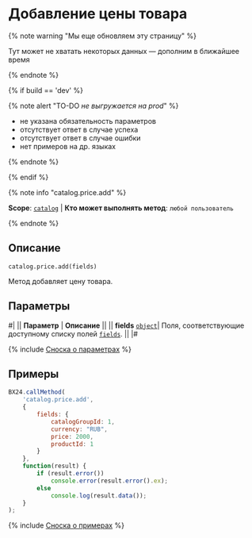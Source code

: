 # Добавление цены товара

{% note warning "Мы еще обновляем эту страницу" %}

Тут может не хватать некоторых данных — дополним в ближайшее время

{% endnote %}

{% if build == 'dev' %}

{% note alert "TO-DO _не выгружается на prod_" %}

- не указана обязательность параметров
- отсутствует ответ в случае успеха
- отсутствует ответ в случае ошибки
- нет примеров на др. языках
  
{% endnote %}

{% endif %}

{% note info "catalog.price.add" %}

**Scope**: [`catalog`](../../scopes/permissions.md) | **Кто может выполнять метод**: `любой пользователь`

{% endnote %}

## Описание

```http
catalog.price.add(fields)
```

Метод добавляет цену товара.

## Параметры

#|
|| **Параметр** | **Описание** ||
|| **fields**
[`object`](../../data-types.md)| Поля, соответствующие доступному списку полей [`fields`](catalog-price-get-fields.md). ||
|#

{% include [Сноска о параметрах](../../../_includes/required.md) %}

## Примеры

```javascript
BX24.callMethod(
    'catalog.price.add',
    {
        fields: {
            catalogGroupId: 1,
            currency: "RUB",
            price: 2000,
            productId: 1
        }
    },
    function(result) {
        if (result.error())
            console.error(result.error().ex);
        else
            console.log(result.data());
    }
);
```
{% include [Сноска о примерах](../../../_includes/examples.md) %}